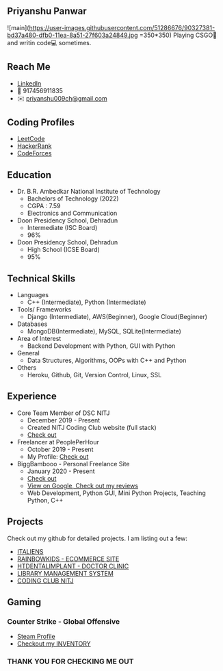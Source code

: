 ## Priyanshu Panwar
![main](https://user-images.githubusercontent.com/51286676/90327381-bd37a480-dfb0-11ea-8a51-27f603a24849.jpg =350*350)
Playing CSGO🔫 and writin code💻 sometimes.


## Reach Me 
 - [LinkedIn](https://www.linkedin.com/in/priyanshu-panwar/)
 - 📱 917456911835
 - ✉️ priyanshu009ch@gmail.com

## Coding Profiles
 - [LeetCode](https://leetcode.com/priyanshu-panwar/)
 - [HackerRank](https://www.hackerrank.com/priyanshu_panwar)
 - [CodeForces](https://codeforces.com/profile/priyanshu-panwar)

## Education
 - Dr. B.R. Ambedkar National Institute of Technology
   - Bachelors of Technology (2022)
   - CGPA : 7.59
   - Electronics and Communication
 - Doon Presidency School, Dehradun
   - Intermediate (ISC Board)
   - 96%
 - Doon Presidency School, Dehradun
   - High School (ICSE Board)
   - 95%

## Technical Skills
 - Languages
   - C++ (Intermediate), Python (Intermediate)
 - Tools/ Frameworks
   - Django (Intermediate), AWS(Beginner), Google Cloud(Beginner)
 - Databases
   - MongoDB(Intermediate), MySQL, SQLite(Intermediate)
 - Area of Interest
   - Backend Development with Python, GUI with Python
 - General
   - Data Structures, Algorithms, OOPs with C++ and Python
 - Others
   - Heroku, Github, Git, Version Control, Linux, SSL

## Experience
 - Core Team Member of DSC NITJ
   - December 2019 - Present
   - Created NITJ Coding Club website (full stack)
   - [Check out](http://codingclubnitj.herokuapp.com/)
 - Freelancer at PeoplePerHour
   - October 2019 - Present
   - My Profile: [Check out](https://pph.me/priyanshu-panwar)
 - BiggBambooo - Personal Freelance Site
   - January 2020 - Present
   - [Check out](https://biggbambooo.business.site/)
   - [View on Google, Check out my reviews](https://g.page/softkartpy?we)
   - Web Development, Python GUI, Mini Python Projects, Teaching Python, C++

## Projects
  Check out my github for detailed projects. I am listing out a few:
  - [ITALIENS](https://github.com/priyanshu-panwar/ITALIENS.ORG-Django-Project)
  - [RAINBOWKIDS - ECOMMERCE SITE](https://github.com/priyanshu-panwar/RainbowKids-Ecommerce)
  - [HTDENTALIMPLANT - DOCTOR CLINIC](https://github.com/priyanshu-panwar/Healing-Touch-Doctor-Clinic-Website)
  - [LIBRARY MANAGEMENT SYSTEM](https://github.com/priyanshu-panwar/Django-Library-Manager-App)
  - [CODING CLUB NITJ](https://github.com/priyanshu-panwar/Coding-Club-NITJ)
  
## Gaming
### Counter Strike - Global Offensive
  - [Steam Profile](https://steamcommunity.com/id/priyanshu_panwar)
  - [Checkout my INVENTORY](https://steamcommunity.com/id/priyanshu_panwar/inventory/)
  
  
### THANK YOU FOR CHECKING ME OUT
